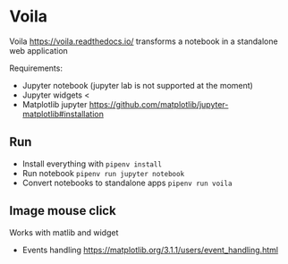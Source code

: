 # Voila

Voila <https://voila.readthedocs.io/> transforms a notebook in a standalone web application

Requirements:

- Jupyter notebook (jupyter lab is not supported at the moment)
- Jupyter widgets <
- Matplotlib jupyter <https://github.com/matplotlib/jupyter-matplotlib#installation>

## Run

- Install everything with `pipenv install`
- Run notebook `pipenv run jupyter notebook`
- Convert notebooks to standalone apps `pipenv run voila`

## Image mouse click

Works with matlib and widget

- Events handling <https://matplotlib.org/3.1.1/users/event_handling.html>
